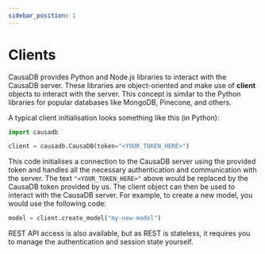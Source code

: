 ```yaml
---
sidebar_position: 1
---
```


# Clients

CausaDB provides Python and Node.js libraries to interact with the CausaDB server. These libraries are object-oriented and make use of **client** objects to interact with the server. This concept is similar to the Python libraries for popular databases like MongoDB, Pinecone, and others.

A typical client initialisation looks something like this (in Python):

```python
import causadb

client = causadb.CausaDB(token="<YOUR_TOKEN_HERE>")
```

This code initialises a connection to the CausaDB server using the provided token and handles all the necessary authentication and communication with the server. The text `"<YOUR_TOKEN_HERE>"` above would be replaced by the CausaDB token provided by us. The client object can then be used to interact with the CausaDB server. For example, to create a new model, you would use the following code:

```python
model = client.create_model("my-new-model")
```

REST API access is also available, but as REST is stateless, it requires you to manage the authentication and session state yourself.